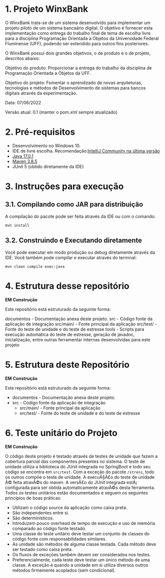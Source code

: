 # 1. Projeto WinxBank

O WinxBank trata-se de um sistema desenvolvido para implementar um projeto piloto de um sistema bancaário digital. O objetivo é fornecer esta implementação como entrega do trabalho final de tema de escolha livre para a disciplina Programação Orientada a Objetos da Universidade Federal Fluminense (UFF), podendo ser extendido para outros fins posteriores.

O WinxBank possui dois grandes objetivos, o de produto e o de projeto, descritos abaixo:

Objetivo do produto: Proporcionar a entrega do trabalho da disciplina de Programação Orientada a Objetos da UFF.

Objetivo do projeto: Fomentar o aprendizado de novas arquiteturas, tecnologias e métodos de Desenvolvimento de sistemas para bancos digitais através da experimentação.

Data: 07/06/2022

Versão atual: 0.1 (manter o pom.xml sempre atualizado)

# 2. Pré-requisitos

* Desenvolvimento no Windows 10.
* IDE de livre escolha. Recomendação:[IntelliJ Community na última versão](https://www.jetbrains.com/idea/download/#section=windows) 
* [Java 17.0.1](https://www.oracle.com/java/technologies/javase/jdk17-archive-downloads.html)
* [Maven 3.8.5](https://maven.apache.org/download.cgi)
* JUnit 5 (obtido diretamente da IDE)

# 3. Instruções para execução

## 3.1. Compilando como JAR para distribuição

A compilação do pacote pode ser feita através da IDE ou com o comando:

```
mvn install
```

## 3.2. Construindo e Executando diretamente

Você pode executar em modo produção ou debug diretamente através da IDE. Você também pode compilar e executar através do terminal:

```
mvn clean compile exec:java
```

# 4. Estrutura desse repositório

**EM Construção**

Este repositório está estruturado da seguinte forma:

documentos - Documentação anexa deste projeto.
src - Código fonte da aplicação de integração
src/main/ - Fonte principal da aplicação
src/test/ - Fonte do teste de unidade e do teste de estresse
tools - Scripts para execução automática do teste de estresse, geração de javadoc, inicialização, entre outras ferramentar internas desenvolvidas para este projeto

# 5. Estrutura deste Repositório

**EM Construção**

Este repositório está estruturado da seguinte forma:

* documentos - Documentação anexa deste projeto.
* src - Código fonte da aplicação de integração
  * src/main/ - Fonte principal da aplicação
  * src/test/ - Fonte do teste de unidade e do teste de estresse

# 6. Teste unitário do Projeto

**EM Construção**

O código deste projeto é testado através de testes de unidade que fazem a cobertura parcial das componentes presentes no sistema.
O teste de unidade utiliza a biblioteca do JUnit integrada no SpringBoot e todo seu código se encontra em `src/test`. Com a exceção do pacote `/stress`, todo os outros compõe o teste de unidade.
A execuÃ§Ã£o do teste de unidade Ã© feita atravÃ©s do maven. A versÃ£o do JUnit integrada estÃ¡ configurada para ser obtida automaticamente atravÃ©s desta ferramenta.
Todos os testes unitários estão documentados e seguem os seguintes princípios de boas práticas:

* Utilizam o código source da aplicação como caixa preta.
* São independentes entre si.
* São determinísticos.
* Introduzem pouco overhead de tempo de execução e uso de memória comparado ao código fonte testado.
* Uma classe do teste unitário deve testar um conjunto de classes do código fonte com responsabilidades similares.
* As unidade são métodos de alguma classe testada. Cada método deve ser testado como caixa preta.
* Os fluxos de exceções também devem ser considerados nos testes.
* Preferencialmente, cada teste deve testar um único método de uma classe. A exceção é quando a unidade em si utiliza diversos outros métodos firmemente acoplados (sem condicional).